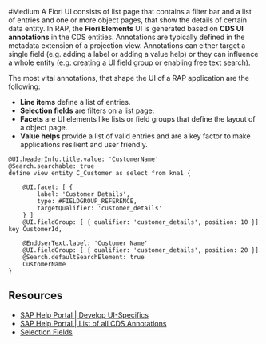 #Medium 
A Fiori UI consists of list page that contains a filter bar and a list of entries and one or more object pages, that show the details of certain data entity.
In RAP, the **Fiori Elements** UI is generated based on **CDS UI annotations** in the CDS entities. Annotations are typically defined in the metadata extension of a projection view. 
Annotations can either target a single field (e.g. adding a label or adding a value help) or they can influence a whole entity (e.g. creating a UI field group or enabling free text search).

 The most vital annotations, that shape the UI of a RAP application are the following:
- **Line items** define a list of entries.
- **Selection fields** are filters on a list page.
- **Facets** are UI elements like lists or field groups that define the layout of a object page.
- **Value helps** provide a list of valid entries and are a key factor to make applications resilient and user friendly. 

``` cds
@UI.headerInfo.title.value: 'CustomerName'
@Search.searchable: true
define view entity C_Customer as select from kna1 {

	@UI.facet: [ {
		label: 'Customer Details',
		type: #FIELDGROUP_REFERENCE,
		targetQualifier: 'customer_details'
	} ]
	@UI.fieldGroup: [ { qualifier: 'customer_details', position: 10 }]
key CustomerId,

	@EndUserText.label: 'Customer Name'
	@UI.fieldGroup: [ { qualifier: 'customer_details', position: 20 }]
	@Search.defaultSearchElement: true
	CustomerName
}
```

## Resources
- [SAP Help Portal | Develop UI-Specifics](https://help.sap.com/docs/ABAP_PLATFORM_NEW/fc4c71aa50014fd1b43721701471913d/024de050bbe544498d425d48106141e6.html?locale=en-US)
- [SAP Help Portal | List of all CDS Annotations](https://help.sap.com/docs/ABAP_PLATFORM_NEW/fc4c71aa50014fd1b43721701471913d/130e02a697e14bf8b05dd6672c56250b.html?locale=en-US)
- [Selection Fields](https://help.sap.com/docs/ABAP_PLATFORM_NEW/fc4c71aa50014fd1b43721701471913d/e27b082ff3b849d8adba927794ffbd4f.html?locale=en-US&q=feature+control)